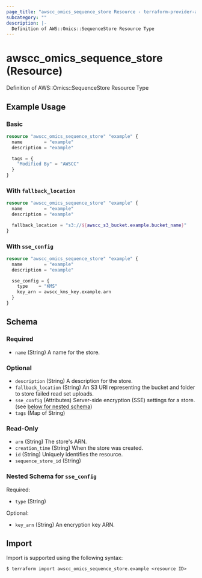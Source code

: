 ```yaml
---
page_title: "awscc_omics_sequence_store Resource - terraform-provider-awscc"
subcategory: ""
description: |-
  Definition of AWS::Omics::SequenceStore Resource Type
---
```


# awscc_omics_sequence_store (Resource)

Definition of AWS::Omics::SequenceStore Resource Type

## Example Usage

### Basic

```terraform
resource "awscc_omics_sequence_store" "example" {
  name        = "example"
  description = "example"

  tags = {
    "Modified By" = "AWSCC"
  }
}
```

### With `fallback_location`

```terraform
resource "awscc_omics_sequence_store" "example" {
  name        = "example"
  description = "example"

  fallback_location = "s3://${awscc_s3_bucket.example.bucket_name}"
}
```

### With `sse_config`

```terraform
resource "awscc_omics_sequence_store" "example" {
  name        = "example"
  description = "example"

  sse_config = {
    type    = "KMS"
    key_arn = awscc_kms_key.example.arn
  }
}
```

<!-- schema generated by tfplugindocs -->
## Schema

### Required

- `name` (String) A name for the store.

### Optional

- `description` (String) A description for the store.
- `fallback_location` (String) An S3 URI representing the bucket and folder to store failed read set uploads.
- `sse_config` (Attributes) Server-side encryption (SSE) settings for a store. (see [below for nested schema](#nestedatt--sse_config))
- `tags` (Map of String)

### Read-Only

- `arn` (String) The store's ARN.
- `creation_time` (String) When the store was created.
- `id` (String) Uniquely identifies the resource.
- `sequence_store_id` (String)

<a id="nestedatt--sse_config"></a>
### Nested Schema for `sse_config`

Required:

- `type` (String)

Optional:

- `key_arn` (String) An encryption key ARN.

## Import

Import is supported using the following syntax:

```shell
$ terraform import awscc_omics_sequence_store.example <resource ID>
```